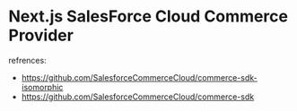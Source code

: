 # Next.js SalesForce Cloud Commerce Provider



refrences:
- https://github.com/SalesforceCommerceCloud/commerce-sdk-isomorphic
- https://github.com/SalesforceCommerceCloud/commerce-sdk